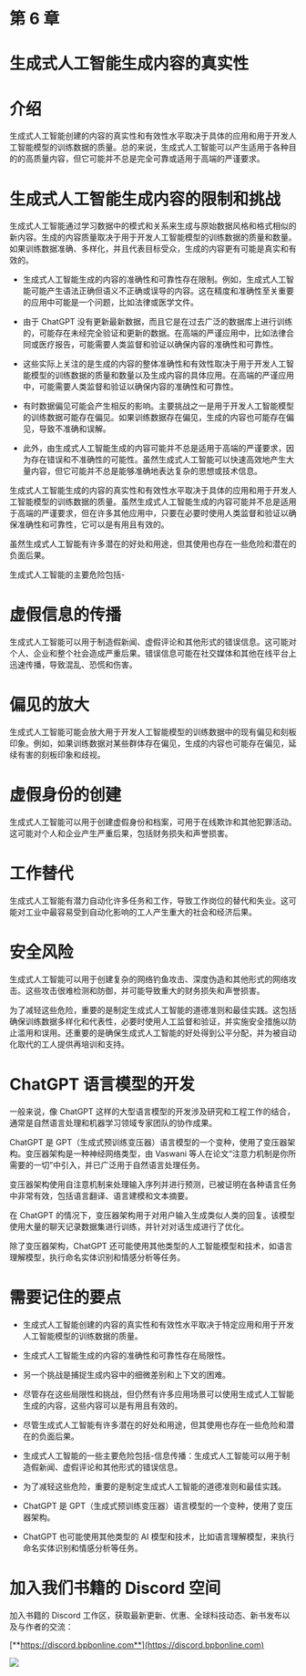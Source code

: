 # 第 6 章

# 生成式人工智能生成内容的真实性

# 介绍

生成式人工智能创建的内容的真实性和有效性水平取决于具体的应用和用于开发人工智能模型的训练数据的质量。总的来说，生成式人工智能可以产生适用于各种目的的高质量内容，但它可能并不总是完全可靠或适用于高端的严谨要求。

# 生成式人工智能生成内容的限制和挑战

生成式人工智能通过学习数据中的模式和关系来生成与原始数据风格和格式相似的新内容。生成的内容质量取决于用于开发人工智能模型的训练数据的质量和数量。如果训练数据准确、多样化，并且代表目标受众，生成的内容更有可能是真实和有效的。

+   生成式人工智能生成的内容的准确性和可靠性存在限制。例如，生成式人工智能可能产生语法正确但语义不正确或误导的内容。这在精度和准确性至关重要的应用中可能是一个问题，比如法律或医学文件。

+   由于 ChatGPT 没有更新最新数据，而且它是在过去广泛的数据库上进行训练的，可能存在未经完全验证和更新的数据。在高端的严谨应用中，比如法律合同或医疗报告，可能需要人类监督和验证以确保内容的准确性和可靠性。

+   这些实际上关注的是生成的内容的整体准确性和有效性取决于用于开发人工智能模型的训练数据的质量和数量以及生成内容的具体应用。在高端的严谨应用中，可能需要人类监督和验证以确保内容的准确性和可靠性。

+   有时数据偏见可能会产生相反的影响。主要挑战之一是用于开发人工智能模型的训练数据可能存在偏见。如果训练数据存在偏见，生成的内容也可能存在偏见，导致不准确和误解。

+   此外，由生成式人工智能生成的内容可能并不总是适用于高端的严谨要求，因为存在错误和不准确性的可能性。虽然生成式人工智能可以快速高效地产生大量内容，但它可能并不总是能够准确地表达复杂的思想或技术信息。

生成式人工智能生成的内容的真实性和有效性水平取决于具体的应用和用于开发人工智能模型的训练数据的质量。虽然生成式人工智能生成的内容可能并不总是适用于高端的严谨要求，但在许多其他应用中，只要在必要时使用人类监督和验证以确保准确性和可靠性，它可以是有用且有效的。

虽然生成式人工智能有许多潜在的好处和用途，但其使用也存在一些危险和潜在的负面后果。

生成式人工智能的主要危险包括-

# 虚假信息的传播

生成式人工智能可以用于制造假新闻、虚假评论和其他形式的错误信息。这可能对个人、企业和整个社会造成严重后果。错误信息可能在社交媒体和其他在线平台上迅速传播，导致混乱、恐慌和伤害。

# 偏见的放大

生成式人工智能可能会放大用于开发人工智能模型的训练数据中的现有偏见和刻板印象。例如，如果训练数据对某些群体存在偏见，生成的内容也可能存在偏见，延续有害的刻板印象和歧视。

# 虚假身份的创建

生成式人工智能可以用于创建虚假身份和档案，可用于在线欺诈和其他犯罪活动。这可能对个人和企业产生严重后果，包括财务损失和声誉损害。

# 工作替代

生成式人工智能有潜力自动化许多任务和工作，导致工作岗位的替代和失业。这可能对工业中最容易受到自动化影响的工人产生重大的社会和经济后果。

# 安全风险

生成式人工智能可以用于创建复杂的网络钓鱼攻击、深度伪造和其他形式的网络攻击。这些攻击很难检测和防御，并可能导致重大的财务损失和声誉损害。

为了减轻这些危险，重要的是制定生成式人工智能的道德准则和最佳实践。这包括确保训练数据多样化和代表性，必要时使用人工监督和验证，并实施安全措施以防止滥用和误用。还重要的是确保生成式人工智能的好处得到公平分配，并为被自动化取代的工人提供再培训和支持。

# ChatGPT 语言模型的开发

一般来说，像 ChatGPT 这样的大型语言模型的开发涉及研究和工程工作的结合，通常是自然语言处理和机器学习领域专家团队的协作成果。

ChatGPT 是 GPT（生成式预训练变压器）语言模型的一个变种，使用了变压器架构。变压器架构是一种神经网络类型，由 Vaswani 等人在论文“注意力机制是你所需要的一切”中引入，并已广泛用于自然语言处理任务。

变压器架构使用自注意机制来处理输入序列并进行预测，已被证明在各种语言任务中非常有效，包括语言翻译、语言建模和文本摘要。

在 ChatGPT 的情况下，变压器架构用于对用户输入生成类似人类的回复。该模型使用大量的聊天记录数据集进行训练，并针对对话生成进行了优化。

除了变压器架构，ChatGPT 还可能使用其他类型的人工智能模型和技术，如语言理解模型，执行命名实体识别和情感分析等任务。

# 需要记住的要点

+   生成式人工智能创建的内容的真实性和有效性水平取决于特定应用和用于开发人工智能模型的训练数据的质量。

+   生成式人工智能生成的内容的准确性和可靠性存在局限性。

+   另一个挑战是捕捉生成内容中的细微差别和上下文的困难。

+   尽管存在这些局限性和挑战，但仍然有许多应用场景可以使用生成式人工智能生成的内容，这些内容可以是有用且有效的。

+   尽管生成式人工智能有许多潜在的好处和用途，但其使用也存在一些危险和潜在的负面后果。

+   生成式人工智能的一些主要危险包括-信息传播：生成式人工智能可以用于制造假新闻、虚假评论和其他形式的错误信息。

+   为了减轻这些危险，重要的是制定生成式人工智能的道德准则和最佳实践。

+   ChatGPT 是 GPT（生成式预训练变压器）语言模型的一个变种，使用了变压器架构。

+   ChatGPT 也可能使用其他类型的 AI 模型和技术，比如语言理解模型，来执行命名实体识别和情感分析等任务。

# 加入我们书籍的 Discord 空间

加入书籍的 Discord 工作区，获取最新更新、优惠、全球科技动态、新书发布以及与作者的交流：

[**https://discord.bpbonline.com**](https://discord.bpbonline.com)

![](images/dis.jpg)
